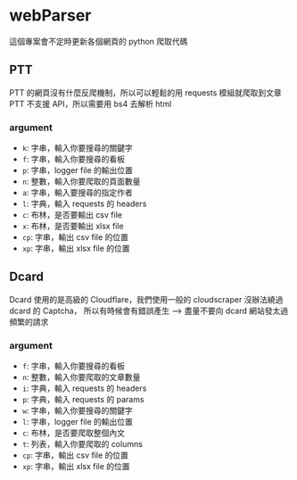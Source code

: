 # webParser

這個專案會不定時更新各個網頁的 python 爬取代碼

## PTT

PTT 的網頁沒有什麼反爬機制，所以可以輕鬆的用 requests 模組就爬取到文章
PTT 不支援 API，所以需要用 bs4 去解析 html 

### argument

- ```k```: 字串，輸入你要搜尋的關鍵字
- ```f```: 字串，輸入你要搜尋的看板
- ```p```: 字串，logger file 的輸出位置
- ```n```: 整數，輸入你要爬取的頁面數量
- ```a```: 字串，輸入要搜尋的指定作者
- ```l```: 字典，輸入 requests 的 headers
- ```c```: 布林，是否要輸出 csv file
- ```x```: 布林，是否要輸出 xlsx file 
- ```cp```: 字串，輸出 csv file 的位置
- ```xp```: 字串，輸出 xlsx file 的位置

## Dcard

Dcard 使用的是高級的 Cloudflare，我們使用一般的 cloudscraper 沒辦法繞過 dcard 的 Captcha，
所以有時候會有錯誤產生 --> 盡量不要向 dcard 網站發太過頻繁的請求

### argument

- ```f```: 字串，輸入你要搜尋的看板
- ```n```: 整數，輸入你要爬取的文章數量
- ```i```: 字典，輸入 requests 的 headers
- ```p```: 字典，輸入 requests 的 params
- ```w```: 字串，輸入你要搜尋的關鍵字
- ```l```: 字串，logger file 的輸出位置
- ```c```: 布林，是否要爬取整個內文
- ```t```: 列表，輸入你要爬取的 columns
- ```cp```: 字串，輸出 csv file 的位置
- ```xp```: 字串，輸出 xlsx file 的位置
